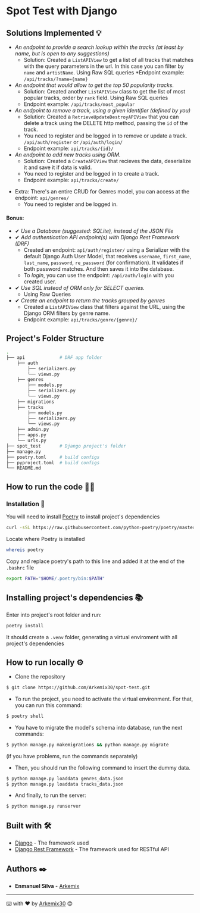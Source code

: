 # Spot Test with Django

## Solutions Implemented 💡

* _An endpoint to provide a search lookup within the tracks (at least by name, but is open to any suggestions)_
    * Solution: Created a `ListAPIView` to get a list of all tracks that matches with the query parameters in the url. In this case you can filter by `name` and `artistName`. Using Raw SQL queries
    *Endpoint example: `/api/tracks/?name={name}`
* _An endpoint that would allow to get the top 50 popularity tracks._
    * Solution: Created another `ListAPIView` class to get the list of most popular tracks, order by `rank` field. Using Raw SQL queries
    * Endpoint example: `/api/tracks/most_popular`
* _An endpoint to remove a track, using a given identifier (defined by you)_
    * Solution: Created a `RetrieveUpdateDestroyAPIView` that you can delete a track using the DELETE http method, passing the `id` of the track.
    * You need to register and be logged in to remove or update a track. `/api/auth/register` or `/api/auth/login/`
    * Endpoint example: `api/tracks/{id}/`
* _An endpoint to add new tracks using ORM._
    * Solution: Created a `CreateAPIView` that recieves the data, deserialize it and save it if data is valid.
    * You need to register and be logged in to create a track.
    * Endpoint example: `api/tracks/create/`

- Extra: There's an entire CRUD for Genres model, you can access at the endpoint: `api/genres/`
    * You need to register and be logged in.

#### Bonus:
- ✔ _Use a Database (suggested: SQLite), instead of the JSON File_
- ✔ _Add authentication API endpoint(s) with Django Rest Framework (DRF)_
    * Created an endpoint: `api/auth/register/` using a Serializer with the default Django Auth User Model, that receives `username`, `first_name`, `last_name`, `password`, `re_password` (for confirmation). It validates if both password matches. And then saves it into the database.
    * To _login_, you can use the endpoint: `/api/auth/login` with you created user.
- ✔ _Use SQL instead of ORM only for SELECT queries._
    * Using Raw Queries
- ✔ _Create an endpoint to return the tracks grouped by genres_
    * Created a `ListAPIView` class that filters against the URL, using the Django ORM filters by genre name.
    * Endpoint example:  `api/tracks/genre/{genre}/`

## Project's Folder Structure
```bash
.
├── api             # DRF app folder
    ├── auth
        ├── serializers.py
        └── views.py
    ├── genres
        ├── models.py
        ├── serializers.py
        └── views.py
    ├── migrations
    ├── tracks
        ├── models.py
        ├── serializers.py
        └── views.py
    ├── admin.py
    ├── apps.py
    └── urls.py
├── spot_test       # Django project's folder
├── manage.py
├── poetry.toml     # build configs
├── pyproject.toml  # build configs
└── README.md
```

## How to run the code 🏃‍♂️
### Installation 🔧

You will need to install [Poetry](https://python-poetry.org/) to install project's dependencies

```bash
curl -sSL https://raw.githubusercontent.com/python-poetry/poetry/master/get-poetry.py | python3 -
```

Locate where Poetry is installed

```bash
whereis poetry
```

Copy and replace poetry's path to this line and added it at the end of the `.bashrc` file

```bash
export PATH="$HOME/.poetry/bin:$PATH"
```

## Installing project's dependencies 📚

Enter into project's root folder and run:

```bash
poetry install
```
It should create a `.venv` folder, generating a virtual enviroment with all project's dependencies

## How to run locally ⚙️

* Clone the repository
```bash
$ git clone https://github.com/Arkemix30/spot-test.git
```

* To run the project, you need to activate the virtual environment.
For that, you can run this command:
```bash
$ poetry shell
```

* You have to migrate the model's schema into database, run the next commands:
```bash
$ python manage.py makemigrations && python manage.py migrate
```
(if you have problems, run the commands separately)

* Then, you should run the following command to insert the dummy data.
```bash
$ python manage.py loaddata genres_data.json
$ python manage.py loaddata tracks_data.json
```
* And finally, to run the server:
```bash
$ python manage.py runserver
```

## Built with 🛠️

* [Django](https://www.djangoproject.com/) - The framework used
* [Django Rest Framework](https://www.django-rest-framework.org/) - The framework used for RESTful API


## Authors ✒️

* **Enmanuel Silva** - [Arkemix](https://github.com/Arkemix30)

---
⌨️ with ❤️ by [Arkemix30](https://github.com/Arkemix) 😊
